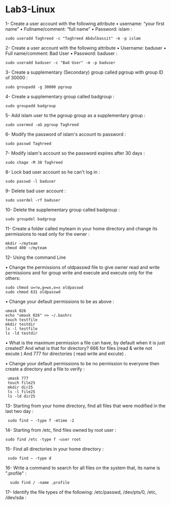 # Lab3-Linux
1- Create a user account with the following attribute
• username: “your first name” 
• Fullname/comment: “full name” 
• Password: islam : 

    sudo useradd Taghreed -c "Taghreed Abdulbassit" -m -p islam

2- Create a user account with the following attribute 
• Username: baduser 
• Full name/comment: Bad User
• Password: baduser : 

    sudo useradd baduser -c "Bad User" -m -p baduser

3- Create a supplementary (Secondary) group called pgroup with group ID of 30000 : 

    sudo groupadd -g 30000 pgroup

4- Create a supplementary group called badgroup : 

    sudo groupadd badgroup

5- Add islam user to the pgroup group as a supplementary group : 

    sudo usermod -aG pgroup Taghreed

6- Modify the password of islam's account to password : 

    sudo passwd Taghreed

7- Modify islam's account so the password expires after 30 days : 

    sudo chage -M 30 Taghreed

8- Lock bad user account so he can't log in : 

    sudo passwd -l baduser

9- Delete bad user account : 

    sudo userdel -rf baduser

10- Delete the supplementary group called badgroup : 

    sudo groupdel badgroup

11- Create a folder called myteam in your home directory and change its permissions to read only for the owner :

    mkdir ~/myteam
    chmod 400 ~/myteam

12- Using the command Line 

• Change the permissions of oldpasswd file to give owner read and write permissions and for group write and execute and execute only for the others: 

    sudo chmod u=rw,g=wx,o=x oldpasswd
    sudo chmod 631 oldpasswd
    
• Change your default permissions to be as above : 

    umask 026
    echo "umask 026" >> ~/.bashrc
    touch testfile
    mkdir testdir
    ls -l testfile
    ls -ld testdir
    
• What is the maximum permission a file can have, by default when it is just created? And what is that for directory? 666 for files (read & write not excute ) And 777 for directories ( read write and excute) .

• Change your default permissions to be no permission to everyone then create a directory and a file to verify : 

     umask 777
     touch file25
     mkdir dir25
     ls -l file25
     ls -ld dir25

 13- Starting from your home directory, find all files that were modified in the last two day : 

     sudo find ~ -type f -mtime -2

 14- Starting from /etc, find files owned by root user : 

    sudo find /etc -type f -user root

 15- Find all directories in your home directory : 

     sudo find ~ -type d

 16- Write a command to search for all files on the system that, its name is ".profile" : 

      sudo find / -name .profile

  17- Identify the file types of the following: /etc/passwd, /dev/pts/0, /etc, /dev/sda : 








